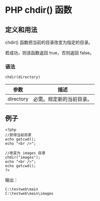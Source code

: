 # PHP chdir() 函数



## 定义和用法

chdir() 函数把当前的目录改变为指定的目录。

若成功，则该函数返回 true，否则返回 false。

### 语法

```
chdir(directory)
```

| 参数 | 描述 |
| --- | --- |
| directory | 必需。规定新的当前目录。 |

## 例子

```
<?php
//获得当前目录
echo getcwd();
echo "<br />";

//改变为 images 目录
chdir("images");
echo "<br />";
echo getcwd();
?> 
```

输出：

```
C:\testweb\main
C:\testweb\main\images 
```



